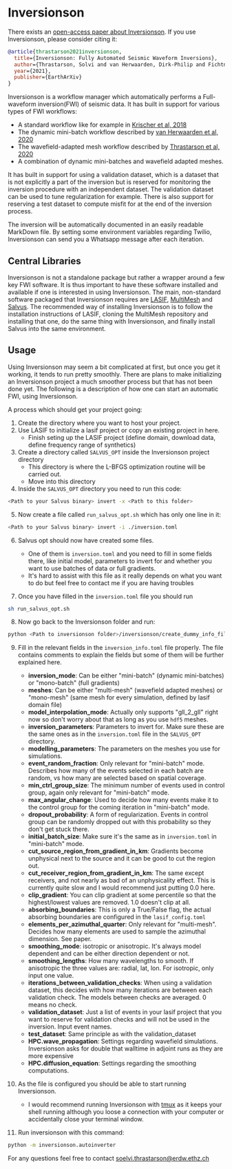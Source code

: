# Inversionson

There exists an [open-access paper about Inversionson](https://eartharxiv.org/repository/view/2132/). If you use Inversionson, please consider citing it:

```bibtex
@article{thrastarson2021inversionson,
  title={Inversionson: Fully Automated Seismic Waveform Inversions},
  author={Thrastarson, Solvi and van Herwaarden, Dirk-Philip and Fichtner, Andreas},
  year={2021},
  publisher={EarthArXiv}
}
```

Inversionson is a workflow manager which automatically performs a Full-waveform inversion(FWI) of seismic data. It has built in support for various types of FWI workflows:
* A standard workflow like for example in [Krischer et al, 2018](https://agupubs.onlinelibrary.wiley.com/doi/abs/10.1029/2017JB015289)
* The dynamic mini-batch workflow described by [van Herwaarden et al, 2020](https://academic.oup.com/gji/article/221/2/1427/5743423)
* The wavefield-adapted mesh workflow described by [Thrastarson et al, 2020](https://academic.oup.com/gji/article/221/3/1591/5721256) 
* A combination of dynamic mini-batches and wavefield adapted meshes.

It has built in support for using a validation dataset, which is a dataset that is not explicitly a part of the inversion but is reserved for monitoring the inversion procedure with an independent dataset.
The validation dataset can be used to tune regularization for example. There is also support for reserving a test dataset to compute misfit for at the end of the inversion process.

The inversion will be automatically documented in an easily readable MarkDown file. By setting some environment variables regarding Twilio, Inversionson can send you a Whatsapp message after each iteration.

## Central Libraries

Inversionson is not a standalone package but rather a wrapper around a few key FWI software. It is thus important to have these software installed and available if one is interested in using Inversionson. The main, non-standard software packaged that Inversionson requires are [LASIF](https://dirkphilip.github.io/LASIF_2.0/), [MultiMesh](https://github.com/solvithrastar/MultiMesh) and [Salvus](https://mondaic.com/). The recommended way of installing Inversionson is to follow the installation instructions of LASIF, cloning the MultiMesh repository and installing that one, do the same thing with Inversionson, and finally install Salvus into the same environment.

## Usage

Using Inversionson may seem a bit complicated at first, but once you get it working, it tends to run pretty smoothly. There are plans to make initializing an Inversionson project a much smoother process but that has not been done yet. The following is a description of how one can start an automatic FWI, using Inversionson.

A process which should get your project going:

1. Create the directory where you want to host your project.
2. Use LASIF to initialize a lasif project or copy an existing project in here.
    * Finish seting up the LASIF project (define domain, download data, define frequency range of synthetics)
3. Create a directory called `SALVUS_OPT` inside the Inversionson project directory
    * This directory is where the L-BFGS optimization routine will be carried out.
    * Move into this directory
4. Inside the `SALVUS_OPT` directory you need to run this code:
```bash
<Path to your Salvus binary> invert -x <Path to this folder>
```
5. Now create a file called `run_salvus_opt.sh` which has only one line in it:
```bash
<Path to your Salvus binary> invert -i ./inversion.toml
```
6. Salvus opt should now have created some files.
    * One of them is `inversion.toml` and you need to fill in some fields there, like initial model, parameters to invert for and whether you want to use batches of data or full gradients.
    * It's hard to assist with this file as it really depends on what you want to do but feel free to contact me if you are having troubles

7. Once you have filled in the `inversion.toml` file you should run
```bash
sh run_salvus_opt.sh
```
8. Now go back to the Inversionson folder and run:
```bash
python <Path to inversionson folder>/inversionson/create_dummy_info_file.py
```
9. Fill in the relevant fields in the `inversion_info.toml` file properly. The file contains comments to explain the fields but some of them will be further explained here.
    * __inversion_mode__: Can be either "mini-batch" (dynamic mini-batches) or "mono-batch" (full gradients)
    * __meshes__: Can be either "multi-mesh" (wavefield adapted meshes) or "mono-mesh" (same mesh for every simulation, defined by lasif domain file)
    * __model_interpolation_mode__: Actually only supports "gll_2_gll" right now so don't worry about that as long as you use `hdf5` meshes.
    * __inversion_parameters__: Parameters to invert for. Make sure these are the same ones as in the `inversion.toml` file in the `SALVUS_OPT` directory.
    * __modelling_parameters__: The parameters on the meshes you use for simulations.
    * __event_random_fraction__: Only relevant for "mini-batch" mode. Describes how many of the events selected in each batch are random, vs how many are selected based on spatial coverage.
    * __min_ctrl_group_size__: The minimum number of events used in control group, again only relevant for "mini-batch" mode.
    * __max_angular_change__: Used to decide how many events make it to the control group for the coming iteration in "mini-batch" mode.
    * __dropout_probability__: A form of regularization. Events in control group can be randomly dropped out with this probability so they don't get stuck there.
    * __initial_batch_size__: Make sure it's the same as in `inversion.toml` in "mini-batch" mode.
    * __cut_source_region_from_gradient_in_km__: Gradients become unphysical next to the source and it can be good to cut the region out.
    * __cut_receiver_region_from_gradient_in_km__: The same except receivers, and not nearly as bad of an unphysicality effect. This is currently quite slow and I would recommend just putting 0.0 here.
    * __clip_gradient__: You can clip gradient at some percentile so that the highest/lowest values are removed. 1.0 doesn't clip at all.
    * __absorbing_boundaries__: This is only a True/False flag, the actual absorbing boundaries are configured in the `lasif_config.toml`
    * __elements_per_azimuthal_quarter__: Only relevant for "multi-mesh". Decides how many elements are used to sample the azimuthal dimension. See paper.
    * __smoothing_mode__: isotropic or anisotropic. It's always model dependent and can be either direction dependent or not.
    * __smoothing_lengths__: How many wavelengths to smooth. If anisotropic the three values are: radial, lat, lon. For isotropic, only input one value.
    * __iterations_between_validation_checks__: When using a validation dataset, this decides with how many iterations are between each validation check. The models between checks are averaged. 0 means no check.
    * __validation_dataset__: Just a list of events in your lasif project that you want to reserve for validation checks and will not be used in the inversion. Input event names.
    * __test_dataset__: Same principle as with the validation_dataset
    * __HPC.wave_propagation__: Settings regarding wavefield simulations. Inversionson asks for double that walltime in adjoint runs as they are more expensive
    * __HPC.diffusion_equation__: Settings regarding the smoothing computations.

10. As the file is configured you should be able to start running Inversionson.
    * I would recommend running Inversionson with [tmux](https://tmuxcheatsheet.com/) as it keeps your shell running although you loose a connection with your computer or accidentally close your terminal window.

11. Run inversionson with this command:
```bash
python -m inversionson.autoinverter
```

For any questions feel free to contact soelvi.thrastarson@erdw.ethz.ch
